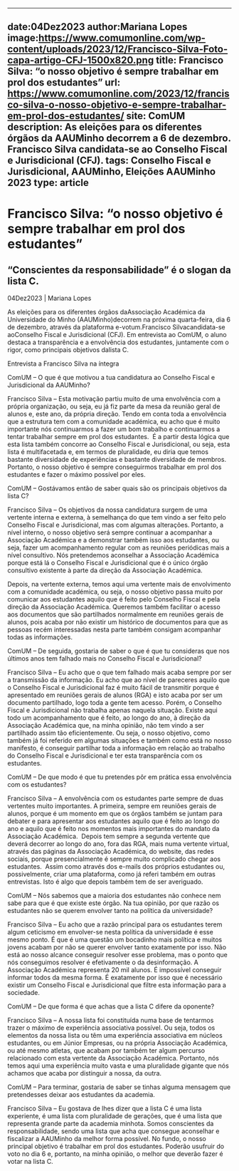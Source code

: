 
---
date:04Dez2023
author:Mariana Lopes
image:https://www.comumonline.com/wp-content/uploads/2023/12/Francisco-Silva-Foto-capa-artigo-CFJ-1500x820.png
title: Francisco Silva: “o nosso objetivo é sempre trabalhar em prol dos estudantes”
url: https://www.comumonline.com/2023/12/francisco-silva-o-nosso-objetivo-e-sempre-trabalhar-em-prol-dos-estudantes/
site: ComUM
description: As eleições para os diferentes órgãos da AAUMinho decorrem a 6 de dezembro. Francisco Silva candidata-se ao Conselho Fiscal e Jurisdicional (CFJ).
tags: Conselho Fiscal e Jurisdicional, AAUMinho, Eleições AAUMinho 2023
type: article
---


# Francisco Silva: “o nosso objetivo é sempre trabalhar em prol dos estudantes”

## “Conscientes da responsabilidade” é o slogan da lista C.

04Dez2023 | Mariana Lopes

As eleições para os diferentes órgãos daAssociação Académica da Universidade do Minho (AAUMinho)decorrem na próxima quarta-feira, dia 6 de dezembro, através da plataforma e-votum.Francisco Silvacandidata-se aoConselho Fiscal e Jurisdicional (CFJ). Em entrevista ao ComUM, o aluno destaca a transparência e a envolvência dos estudantes, juntamente com o rigor, como principais objetivos dalista C.

Entrevista a Francisco Silva na íntegra



ComUM – O que é que motivou a tua candidatura ao Conselho Fiscal e Jurisdicional da AAUMinho?

Francisco Silva – Esta motivação partiu muito de uma envolvência com a própria organização, ou seja, eu já fiz parte da mesa da reunião geral de alunos e, este ano, da própria direção. Tendo em conta toda a envolvência que a estrutura tem com a comunidade académica, eu acho que é muito importante nós continuarmos a fazer um bom trabalho e continuarmos a tentar trabalhar sempre em prol dos estudantes.  É a partir desta lógica que esta lista também concorre ao Conselho Fiscal e Jurisdicional, ou seja, esta lista é multifacetada e, em termos de pluralidade, eu diria que temos bastante diversidade de experiências e bastante diversidade de membros. Portanto, o nosso objetivo é sempre conseguirmos trabalhar em prol dos estudantes e fazer o máximo possível por eles.

ComUM – Gostávamos então de saber quais são os principais objetivos da lista C?

Francisco Silva – Os objetivos da nossa candidatura surgem de uma vertente interna e externa, à semelhança do que tem vindo a ser feito pelo Conselho Fiscal e Jurisdicional, mas com algumas alterações. Portanto, a nível interno, o nosso objetivo será sempre continuar a acompanhar a Associação Académica e a demonstrar também isso aos estudantes, ou seja, fazer um acompanhamento regular com as reuniões periódicas mais a nível consultivo. Nós pretendemos aconselhar a Associação Académica porque está lá o Conselho Fiscal e Jurisdicional que é o único órgão consultivo existente à parte da direção da Associação Académica.

Depois, na vertente externa, temos aqui uma vertente mais de envolvimento com a comunidade académica, ou seja, o nosso objetivo passa muito por comunicar aos estudantes aquilo que é feito pelo Conselho Fiscal e pela direção da Associação Académica. Queremos também facilitar o acesso aos documentos que são partilhados normalmente em reuniões gerais de alunos, pois acaba por não existir um histórico de documentos para que as pessoas recém interessadas nesta parte também consigam acompanhar todas as informações.

ComUM – De seguida, gostaria de saber o que é que tu consideras que nos últimos anos tem falhado mais no Conselho Fiscal e Jurisdicional?

Francisco Silva – Eu acho que o que tem falhado mais acaba sempre por ser a transmissão da informação. Eu acho que ao nível de pareceres aquilo que o Conselho Fiscal e Jurisdicional faz é muito fácil de transmitir porque é apresentado em reuniões gerais de alunos (RGA) e isto acaba por ser um documento partilhado, logo toda a gente tem acesso. Porém, o Conselho Fiscal e Jurisdicional não trabalha apenas naquela situação. Existe aqui todo um acompanhamento que é feito, ao longo do ano, à direção da Associação Académica que, na minha opinião, não tem vindo a ser partilhado assim tão eficientemente. Ou seja, o nosso objetivo, como também já foi referido em algumas situações e também como está no nosso manifesto, é conseguir partilhar toda a informação em relação ao trabalho do Conselho Fiscal e Jurisdicional e ter esta transparência com os estudantes.

ComUM – De que modo é que tu pretendes pôr em prática essa envolvência com os estudantes?

Francisco Silva – A envolvência com os estudantes parte sempre de duas vertentes muito importantes. A primeira, sempre em reuniões gerais de alunos, porque é um momento em que os órgãos também se juntam para debater e para apresentar aos estudantes aquilo que é feito ao longo do ano e aquilo que é feito nos momentos mais importantes do mandato da Associação Académica.  Depois tem sempre a segunda vertente que deverá decorrer ao longo do ano, fora das RGA, mais numa vertente virtual, através das páginas da Associação Académica, do website, das redes sociais, porque presencialmente é sempre muito complicado chegar aos estudantes.  Assim como através dos e-mails dos próprios estudantes ou, possivelmente, criar uma plataforma, como já referi também em outras entrevistas. Isto é algo que depois também tem de ser averiguado.

ComUM – Nós sabemos que a maioria dos estudantes não conhece nem sabe para que é que existe este órgão. Na tua opinião, por que razão os estudantes não se querem envolver tanto na política da universidade?

Francisco Silva – Eu acho que a razão principal para os estudantes terem algum ceticismo em envolver-se nesta política da universidade é esse mesmo ponto. É que é uma questão um bocadinho mais política e muitos jovens acabam por não se querer envolver tanto exatamente por isso. Não está ao nosso alcance conseguir resolver esse problema, mas o ponto que nós conseguimos resolver é efetivamente o da desinformação. A Associação Académica representa 20 mil alunos. É impossível conseguir informar todos da mesma forma. É exatamente por isso que é necessário existir um Conselho Fiscal e Jurisdicional que filtre esta informação para a sociedade.

ComUM – De que forma é que achas que a lista C difere da oponente?

Francisco Silva – A nossa lista foi constituída numa base de tentarmos trazer o máximo de experiência associativa possível. Ou seja, todos os elementos da nossa lista ou têm uma experiência associativa em núcleos estudantes, ou em Júnior Empresas, ou na própria Associação Académica, ou até mesmo atletas, que acabam por também ter algum percurso relacionado com esta vertente da Associação Académica. Portanto, nós temos aqui uma experiência muito vasta e uma pluralidade gigante que nós achamos que acaba por distinguir a nossa, da outra.

ComUM – Para terminar, gostaria de saber se tinhas alguma mensagem que pretendesses deixar aos estudantes da academia.

Francisco Silva – Eu gostava de lhes dizer que a lista C é uma lista experiente, é uma lista com pluralidade de gerações, que é uma lista que representa grande parte da academia minhota. Somos conscientes da responsabilidade, sendo uma lista que acha que consegue aconselhar e fiscalizar a AAUMinho da melhor forma possível. No fundo, o nosso principal objetivo é trabalhar em prol dos estudantes. Poderão usufruir do voto no dia 6 e, portanto, na minha opinião, o melhor que deverão fazer é votar na lista C.

